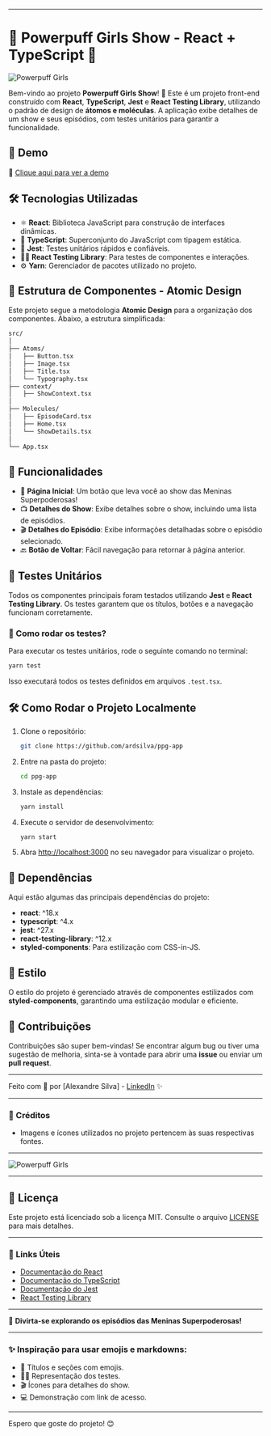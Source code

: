 
---

# 🌟 Powerpuff Girls Show - React + TypeScript 🌟

![Powerpuff Girls](https://media.giphy.com/media/l0MYGBI8s3pNfHXX2/giphy.gif)

Bem-vindo ao projeto **Powerpuff Girls Show**! 💖 Este é um projeto front-end construído com **React**, **TypeScript**, **Jest** e **React Testing Library**, utilizando o padrão de design de **átomos e moléculas**. A aplicação exibe detalhes de um show e seus episódios, com testes unitários para garantir a funcionalidade.

## 🚀 Demo
🔗 [Clique aqui para ver a demo](https://ppg-app.vercel.app/)

## 🛠️ Tecnologias Utilizadas

- ⚛️ **React**: Biblioteca JavaScript para construção de interfaces dinâmicas.
- 🦸 **TypeScript**: Superconjunto do JavaScript com tipagem estática.
- 🧪 **Jest**: Testes unitários rápidos e confiáveis.
- 🧑‍🔬 **React Testing Library**: Para testes de componentes e interações.
- ⚙️ **Yarn**: Gerenciador de pacotes utilizado no projeto.
  
## 🌳 Estrutura de Componentes - Atomic Design

Este projeto segue a metodologia **Atomic Design** para a organização dos componentes. Abaixo, a estrutura simplificada:

```bash
src/
│
├── Atoms/
│   ├── Button.tsx
│   ├── Image.tsx
│   ├── Title.tsx
│   └── Typography.tsx
├── context/
│   ├── ShowContext.tsx
│
├── Molecules/
│   ├── EpisodeCard.tsx
│   ├── Home.tsx
│   └── ShowDetails.tsx
│
└── App.tsx
```

## 🧩 Funcionalidades

- 🔎 **Página Inicial**: Um botão que leva você ao show das Meninas Superpoderosas!
- 📺 **Detalhes do Show**: Exibe detalhes sobre o show, incluindo uma lista de episódios.
- 🎬 **Detalhes do Episódio**: Exibe informações detalhadas sobre o episódio selecionado.
- 🔙 **Botão de Voltar**: Fácil navegação para retornar à página anterior.

## 🧪 Testes Unitários

Todos os componentes principais foram testados utilizando **Jest** e **React Testing Library**. Os testes garantem que os títulos, botões e a navegação funcionam corretamente.

### 🚨 Como rodar os testes?

Para executar os testes unitários, rode o seguinte comando no terminal:

```bash
yarn test
```

Isso executará todos os testes definidos em arquivos `.test.tsx`.

## 🛠️ Como Rodar o Projeto Localmente

1. Clone o repositório:

   ```bash
   git clone https://github.com/ardsilva/ppg-app
   ```

2. Entre na pasta do projeto:

   ```bash
   cd ppg-app
   ```

3. Instale as dependências:

   ```bash
   yarn install
   ```

4. Execute o servidor de desenvolvimento:

   ```bash
   yarn start
   ```

5. Abra [http://localhost:3000](http://localhost:3000) no seu navegador para visualizar o projeto.

## 🧰 Dependências

Aqui estão algumas das principais dependências do projeto:

- **react**: ^18.x
- **typescript**: ^4.x
- **jest**: ^27.x
- **react-testing-library**: ^12.x
- **styled-components**: Para estilização com CSS-in-JS.

## 🎨 Estilo

O estilo do projeto é gerenciado através de componentes estilizados com **styled-components**, garantindo uma estilização modular e eficiente.

## 🤝 Contribuições

Contribuições são super bem-vindas! Se encontrar algum bug ou tiver uma sugestão de melhoria, sinta-se à vontade para abrir uma **issue** ou enviar um **pull request**.

---

Feito com 💖 por [Alexandre Silva] - [LinkedIn](https://linkedin.com/in/ardsilva87) ✨

---

### 🏅 Créditos
- Imagens e ícones utilizados no projeto pertencem às suas respectivas fontes.
  
---

![Powerpuff Girls](https://media.giphy.com/media/3o7TKFSylhd2pXGx3q/giphy.gif)

---

## 📄 Licença

Este projeto está licenciado sob a licença MIT. Consulte o arquivo [LICENSE](LICENSE) para mais detalhes.

---

### 📎 Links Úteis

- [Documentação do React](https://reactjs.org/docs/getting-started.html)
- [Documentação do TypeScript](https://www.typescriptlang.org/docs/)
- [Documentação do Jest](https://jestjs.io/docs/getting-started)
- [React Testing Library](https://testing-library.com/docs/react-testing-library/intro)

---

🎉 **Divirta-se explorando os episódios das Meninas Superpoderosas!**

---

### ✨ Inspiração para usar emojis e markdowns:
- 📝 Títulos e seções com emojis.
- 🧑‍🔬 Representação dos testes.
- 🎬 Ícones para detalhes do show.
- 💻 Demonstração com link de acesso.

---

Espero que goste do projeto! 😊